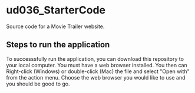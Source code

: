 # ud036_StarterCode
Source code for a Movie Trailer website.


## Steps to run the application
To successsfully run the application, you can download this repository to your local computer. You must have a web browser installed. You then can Right-click (Windows) or double-click (Mac) the file and select "Open with" from the action menu. Choose the web browser you would like to use and you should be good to go.
